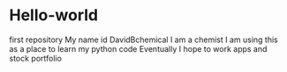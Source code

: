 # Hello-world
first repository
My name id DavidBchemical
I am a chemist
I am using this as a place to learn my python code
Eventually I hope to work apps and stock portfolio
